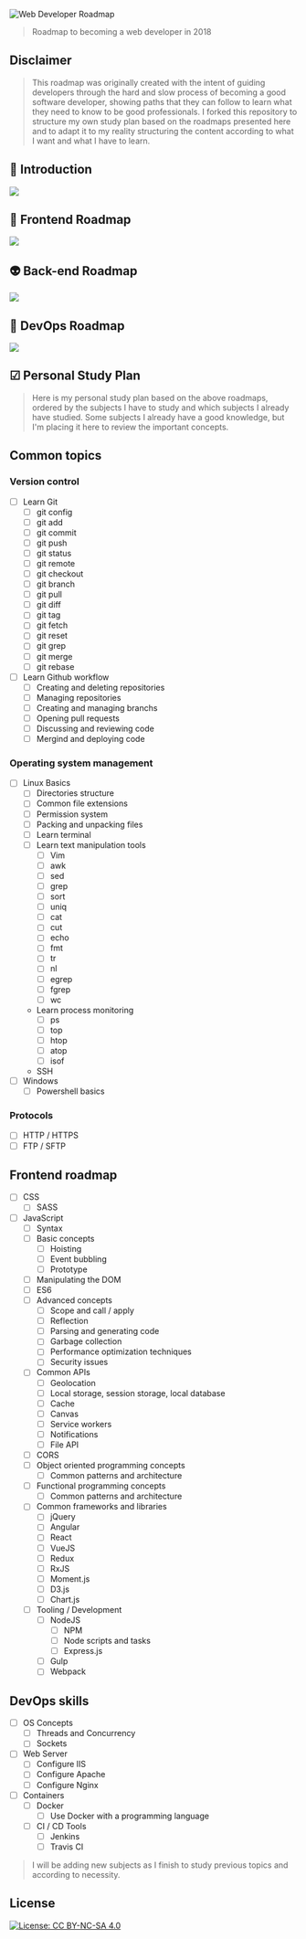 ![Web Developer Roadmap](https://i.imgur.com/oxsayps.png)

> Roadmap to becoming a web developer in 2018

## Disclaimer
> This roadmap was originally created with the intent of guiding developers through the hard and slow process of becoming a good software developer, showing paths that they can follow to learn what they need to know to be good professionals. I forked this repository to structure my own study plan based on the roadmaps presented here and to adapt it to my reality structuring the content according to what I want and what I have to learn.

## 🚀 Introduction

![](https://i.imgur.com/OZUOUtI.png)

## 🎨 Frontend Roadmap

![](./images/frontend-v2.png)

## 👽 Back-end Roadmap

![](./images/backend.png)

## 👷 DevOps Roadmap

![](./images/devops.png)

## ☑ Personal Study Plan

> Here is my personal study plan based on the above roadmaps, ordered by the subjects I have to study and which subjects I already have studied. Some subjects I already have a good knowledge, but I'm placing it here to review the important concepts.

## Common topics 

### Version control

- [ ] Learn Git
  - [ ] git config
  - [ ] git add
  - [ ] git commit
  - [ ] git push
  - [ ] git status
  - [ ] git remote
  - [ ] git checkout
  - [ ] git branch
  - [ ] git pull
  - [ ] git diff
  - [ ] git tag
  - [ ] git fetch
  - [ ] git reset
  - [ ] git grep
  - [ ] git merge
  - [ ] git rebase
- [ ] Learn Github workflow
  - [ ] Creating and deleting repositories
  - [ ] Managing repositories
  - [ ] Creating and managing branchs
  - [ ] Opening pull requests
  - [ ] Discussing and reviewing code
  - [ ] Mergind and deploying code

### Operating system management
  - [ ] Linux Basics
    - [ ] Directories structure
    - [ ] Common file extensions
    - [ ] Permission system
    - [ ] Packing and unpacking files
    - [ ] Learn terminal
    - [ ] Learn text manipulation tools
      - [ ] Vim
      - [ ] awk
      - [ ] sed
      - [ ] grep
      - [ ] sort
      - [ ] uniq
      - [ ] cat
      - [ ] cut
      - [ ] echo
      - [ ] fmt
      - [ ] tr
      - [ ] nl
      - [ ] egrep
      - [ ] fgrep
      - [ ] wc
    - Learn process monitoring
      - [ ] ps
      - [ ] top
      - [ ] htop
      - [ ] atop
      - [ ] isof
    - SSH
  - [ ] Windows
    - [ ] Powershell basics

### Protocols
  - [ ] HTTP / HTTPS
  - [ ] FTP / SFTP

## Frontend roadmap
  - [ ] CSS
    - [ ] SASS
  - [ ] JavaScript
    - [ ] Syntax
    - [ ] Basic concepts
      - [ ] Hoisting
      - [ ] Event bubbling
      - [ ] Prototype
    - [ ] Manipulating the DOM
    - [ ] ES6
    -  [ ] Advanced concepts
       - [ ] Scope and call / apply
       - [ ] Reflection
       - [ ] Parsing and generating code
       - [ ] Garbage collection
       - [ ] Performance optimization techniques
       - [ ] Security issues
    - [ ] Common APIs
      - [ ] Geolocation
      - [ ] Local storage, session storage, local database
      - [ ] Cache
      - [ ] Canvas
      - [ ] Service workers
      - [ ] Notifications
      - [ ] File API
    - [ ] CORS
    - [ ] Object oriented programming concepts
      - [ ] Common patterns and architecture
    - [ ] Functional programming concepts
      - [ ] Common patterns and architecture
    - [ ] Common frameworks and libraries
      - [ ] jQuery
      - [ ] Angular
      - [ ] React
      - [ ] VueJS
      - [ ] Redux
      - [ ] RxJS
      - [ ] Moment.js
      - [ ] D3.js
      - [ ] Chart.js
    - [ ] Tooling / Development
      - [ ] NodeJS
        - [ ] NPM
        - [ ] Node scripts and tasks
        - [ ] Express.js
      - [ ] Gulp
      - [ ] Webpack

## DevOps skills
- [ ] OS Concepts
    - [ ] Threads and Concurrency
    - [ ] Sockets
- [ ] Web Server
    - [ ] Configure IIS
    - [ ] Configure Apache
    - [ ] Configure Nginx
- [ ] Containers
    - [ ] Docker
        - [ ] Use Docker with a programming language
    - [ ] CI / CD Tools
      - [ ] Jenkins
      - [ ] Travis CI

> I will be adding new subjects as I finish to study previous topics and according to necessity.

## License

[![License: CC BY-NC-SA 4.0](https://img.shields.io/badge/License-CC%20BY--NC--SA%204.0-lightgrey.svg)](https://creativecommons.org/licenses/by-nc-sa/4.0/)

